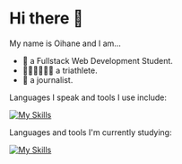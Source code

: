 # Hi there 👋

My name is Oihane and I am... 

- 🌱 a Fullstack Web Development Student.
- 🏊‍♀️🚴‍♀️🏃‍♀️ a triathlete.
- 📝​ a journalist.

Languages I speak and tools I use include:

[![My Skills](https://skillicons.dev/icons?i=html,css,js,vite)](https://skillicons.dev)

Languages and tools I'm currently studying:

[![My Skills](https://skillicons.dev/icons?i=react,angular,typescript,nodejs,express,java,spring,hibernate,py,django,flask,php,mysql,postgres,supabase,mongodb,firebase)](https://skillicons.dev)

<!--
**ori0nis/ori0nis** is a ✨ _special_ ✨ repository because its `README.md` (this file) appears on your GitHub profile.

Here are some ideas to get you started:

- 🔭 I’m currently working on ...
- 🌱 I’m currently learning ...
- 👯 I’m looking to collaborate on ...
- 🤔 I’m looking for help with ...
- 💬 Ask me about ...
- 📫 How to reach me: ...
- 😄 Pronouns: ...
- ⚡ Fun fact: ...
-->
